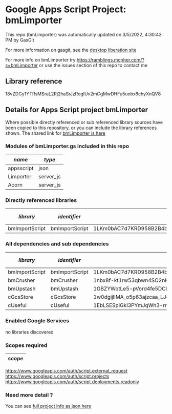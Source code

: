 # Google Apps Script Project: bmLimporter
This repo (bmLimporter) was automatically updated on 3/5/2022, 4:30:43 PM by GasGit

For more information on gasgit, see the [desktop liberation site](https://ramblings.mcpher.com/drive-sdk-and-github/migrategasgit/ "desktop liberation")

For more info on bmLimporter try https://ramblings.mcpher.com/?s=bmLimporter or use the issues section of this repo to contact me
## Library reference
18vZDGy1YTRsMSraL2Rj2haSrJzRegIUv2mCgMwDHFu5uobx6chyXnQV8


## Details for Apps Script project bmLimporter
Where possible directly referenced or sub referenced library sources have been copied to this repository, or you can include the library references shown. 
The shared link for [bmLimporter is here](https://script.google.com/d/18vZDGy1YTRsMSraL2Rj2haSrJzRegIUv2mCgMwDHFu5uobx6chyXnQV8/edit?usp=sharing "open in the GAS IDE")

### Modules of bmLimporter.gs included in this repo
*name*|*type*
--- | --- 
appsscript| json
Limporter| server_js
Acorn| server_js
### Directly referenced libraries
*library*|*identifier*|*key*|*version*|*dev mode*|*source*|
--- | --- | --- | --- | --- | --- 
bmImportScript| bmImportScript|1LKm0bAC7d7KRD958B2B4bcjJ4o1sCwYZAu95s_vV0zSWy0A37BVGIUJH|5|no|[here](libraries/bmImportScript "library source")
### All dependencies and sub dependencies
*library*|*identifier*|*key*|*version*|*dev mode*|*source*|
--- | --- | --- | --- | --- | --- 
bmImportScript| bmImportScript|1LKm0bAC7d7KRD958B2B4bcjJ4o1sCwYZAu95s_vV0zSWy0A37BVGIUJH|5|no|[here](libraries/bmImportScript "library source")
bmCrusher| bmCrusher|1nbx8f-kt1rw53qbwn4SO2nKaw9hLYl5OI3xeBgkBC7bpEdWKIPBDkVG0|20|no|[here](libraries/bmCrusher "library source")
bmUpstash| bmUpstash|1GBZYWotLe5-pVord4fe5DCl6pwGz1BiDjAqA0AE812_qy6XTWmWeZNX-|6|no|[here](libraries/bmUpstash "library source")
cGcsStore| cGcsStore|1w0dgijlIMA_o5p63ajzcaa_LJeUMYnrrSgfOzLKHesKZJqDCzw36qorl|10|no|[here](libraries/cGcsStore "library source")
cUseful| cUseful|1EbLSESpiGkI3PYmJqWh3-rmLkYKAtCNPi1L2YCtMgo2Ut8xMThfJ41Ex|129|no|[here](libraries/cUseful "library source")
### Enabled Google Services
no libraries discovered
### Scopes required
*scope*|
--- |
https://www.googleapis.com/auth/script.external_request
https://www.googleapis.com/auth/script.projects
https://www.googleapis.com/auth/script.deployments.readonly
### Need more detail ?
You can see [full project info as json here](info.json)

